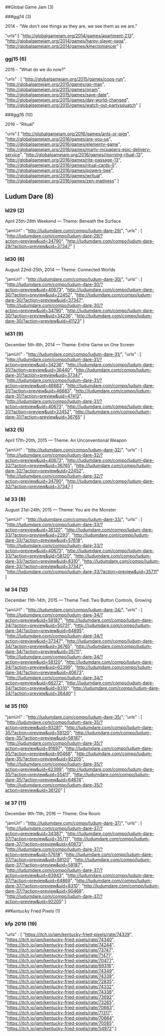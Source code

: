 ##Global Game Jam (3)

###ggj14 (3)

2014 - "We don't see things as they are, we see them as we are."

"urls":[
"http://globalgamejam.org/2014/games/apartment-213",
"http://globalgamejam.org/2014/games/harpy-slayer-saga",
"http://globalgamejam.org/2014/games/kinectomancer"
]

### ggj15 (6)

2015 - "What do we do now?"

"urls" : [
"http://globalgamejam.org/2015/games/cops-run",
"http://globalgamejam.org/2015/games/go-man",
"http://globalgamejam.org/2015/games/oiram",
"http://globalgamejam.org/2015/games/save-date",
"http://globalgamejam.org/2015/games/day-world-changed",
"http://globalgamejam.org/2015/games/watch-out-partysquatch"
]

###ggj16 (10)

2016 - "Ritual"

"urls":[
"http://globalgamejam.org/2016/games/ants-or-pigs",
"http://globalgamejam.org/2016/games/are-you-us",
"http://globalgamejam.org/2016/games/elementy-game",
"http://globalgamejam.org/2016/games/marty-mcpapers-epic-delivery-service",
"http://globalgamejam.org/2016/games/morning-ritual-13",
"http://globalgamejam.org/2016/games/rite-passage-13",
"http://globalgamejam.org/2016/games/ritual-cards-0",
"http://globalgamejam.org/2016/games/powers-bee",
"http://globalgamejam.org/2016/games/writual",
"http://globalgamejam.org/2016/games/zen-madness"
]

## Ludum Dare (8)

### ld29 (2)

April 25th-28th Weekend — Theme: Beneath the Surface

"jamUrl" : "http://ludumdare.com/compo/ludum-dare-29/",
"urls" : [
"http://ludumdare.com/compo/ludum-dare-29/?action=preview&uid=34790",
"http://ludumdare.com/compo/ludum-dare-29/?action=preview&uid=37347"
]


### ld30 (6)

August 22nd-25th, 2014 — Theme: Connected Worlds

"jamUrl" : "http://ludumdare.com/compo/ludum-dare-30/",
"urls" : [
"http://ludumdare.com/compo/ludum-dare-30/?action=preview&uid=40673",
"http://ludumdare.com/compo/ludum-dare-30/?action=preview&uid=22452",
"http://ludumdare.com/compo/ludum-dare-30/?action=preview&uid=37347",
"http://ludumdare.com/compo/ludum-dare-30/?action=preview&uid=34790",
"http://ludumdare.com/compo/ludum-dare-30/?action=preview&uid=34236",
"http://ludumdare.com/compo/ludum-dare-30/?action=preview&uid=41123"
]


### ld31 (9)

December 5th-8th, 2014 — Theme: Entire Game on One Screen

"jamUrl" : "http://ludumdare.com/compo/ludum-dare-31/",
"urls" : [
"http://ludumdare.com/compo/ludum-dare-31/?action=preview&uid=34236",
"http://ludumdare.com/compo/ludum-dare-31/?action=preview&uid=36440",
"http://ludumdare.com/compo/ludum-dare-31/?action=preview&uid=37347",
"http://ludumdare.com/compo/ludum-dare-31/?action=preview&uid=46683",
"http://ludumdare.com/compo/ludum-dare-31/?action=preview&uid=46683",
"http://ludumdare.com/compo/ludum-dare-31/?action=preview&uid=47412",
"http://ludumdare.com/compo/ludum-dare-31/?action=preview&uid=40673",
"http://ludumdare.com/compo/ludum-dare-31/?action=preview&uid=22452",
"http://ludumdare.com/compo/ludum-dare-31/?action=preview&uid=36765"
]


### ld32 (5)

April 17th-20th, 2015 — Theme: An Unconventional Weapon

"jamUrl" : "http://ludumdare.com/compo/ludum-dare-32/",
"urls" : [
"http://ludumdare.com/compo/ludum-dare-32/?action=preview&uid=40673",
"http://ludumdare.com/compo/ludum-dare-32/?action=preview&uid=36765",
"http://ludumdare.com/compo/ludum-dare-32/?action=preview&uid=22452",
"http://ludumdare.com/compo/ludum-dare-32/?action=preview&uid=34790",
"http://ludumdare.com/compo/ludum-dare-32/?action=preview&uid=37347
]


### ld 33 (8)

August 21st-24th, 2015 — Theme: You are the Monster

"jamUrl" : "http://ludumdare.com/compo/ludum-dare-33/",
"urls" : [
"http://ludumdare.com/compo/ludum-dare-33/?action=preview&uid=36120",
"http://ludumdare.com/compo/ludum-dare-33/?action=preview&uid=2293",
"http://ludumdare.com/compo/ludum-dare-33/?action=preview&uid=57618",
"http://ludumdare.com/compo/ludum-dare-33/?action=preview&uid=40673",
"http://ludumdare.com/compo/ludum-dare-33/?action=preview&uid=58120",
"http://ludumdare.com/compo/ludum-dare-33/?action=preview&uid=8310",
"http://ludumdare.com/compo/ludum-dare-33/?action=preview&uid=37347",
"http://ludumdare.com/compo/ludum-dare-33/?action=preview&uid=35711"
]


### ld 34 (12)

December 11th-14th, 2015 — Theme Tied: Two Button Controls, Growing

"jamUrl" : "http://ludumdare.com/compo/ludum-dare-34/",
"urls" : [
"http://ludumdare.com/compo/ludum-dare-34/?action=preview&uid=58187",
"http://ludumdare.com/compo/ludum-dare-34/?action=preview&uid=50731",
"http://ludumdare.com/compo/ludum-dare-34/?action=preview&uid=64895",
"http://ludumdare.com/compo/ludum-dare-34/?action=preview&uid=37347",
"http://ludumdare.com/compo/ludum-dare-34/?action=preview&uid=36765",
"http://ludumdare.com/compo/ludum-dare-34/?action=preview&uid=35711",
"http://ludumdare.com/compo/ludum-dare-34/?action=preview&uid=58120",
"http://ludumdare.com/compo/ludum-dare-34/?action=preview&uid=62399",
"http://ludumdare.com/compo/ludum-dare-34/?action=preview&uid=40673",
"http://ludumdare.com/compo/ludum-dare-34/?action=preview&uid=66272",
"http://ludumdare.com/compo/ludum-dare-34/?action=preview&uid=8310",
"http://ludumdare.com/compo/ludum-dare-34/?action=preview&uid=36440"
]


### ld 35 (10)

"jamUrl" : "http://ludumdare.com/compo/ludum-dare-35/",
"urls" : [
"http://ludumdare.com/compo/ludum-dare-35/?action=preview&uid=93281",
"http://ludumdare.com/compo/ludum-dare-35/?action=preview&uid=58120",
"http://ludumdare.com/compo/ludum-dare-35/?action=preview&uid=58187",
"http://ludumdare.com/compo/ludum-dare-35/?action=preview&uid=91697",
"http://ludumdare.com/compo/ludum-dare-35/?action=preview&uid=90468",
"http://ludumdare.com/compo/ludum-dare-35/?action=preview&uid=92205",
"http://ludumdare.com/compo/ludum-dare-35/?action=preview&uid=62399",
"http://ludumdare.com/compo/ludum-dare-35/?action=preview&uid=55411",
"http://ludumdare.com/compo/ludum-dare-35/?action=preview&uid=64674",
"http://ludumdare.com/compo/ludum-dare-35/?action=preview&uid=36120"
]

### ld 37 (11)

December 9th-11th, 2016 — Theme: One Room

"jamUrl" : "http://ludumdare.com/compo/ludum-dare-37/",
"urls" : [
"http://ludumdare.com/compo/ludum-dare-37/?action=preview&uid=34387",
"http://ludumdare.com/compo/ludum-dare-37/?action=preview&uid=35711",
"http://ludumdare.com/compo/ludum-dare-37/?action=preview&uid=40673",
"http://ludumdare.com/compo/ludum-dare-37/?action=preview&uid=57618",
"http://ludumdare.com/compo/ludum-dare-37/?action=preview&uid=58120",
"http://ludumdare.com/compo/ludum-dare-37/?action=preview&uid=58187",
"http://ludumdare.com/compo/ludum-dare-37/?action=preview&uid=63943",
"http://ludumdare.com/compo/ludum-dare-37/?action=preview&uid=64869",
"http://ludumdare.com/compo/ludum-dare-37/?action=preview&uid=8310",
"http://ludumdare.com/compo/ludum-dare-37/?action=preview&uid=90468",
"http://ludumdare.com/compo/ludum-dare-37/?action=preview&uid=92205"
]

##Kentucky Fried Pixels (1)

### kfp 2016 (19)

"urls" : [
"https://itch.io/jam/kentucky-fried-pixels/rate/74329",
"https://itch.io/jam/kentucky-fried-pixels/rate/74340",
"https://itch.io/jam/kentucky-fried-pixels/rate/74244",
"https://itch.io/jam/kentucky-fried-pixels/rate/73747",
"https://itch.io/jam/kentucky-fried-pixels/rate/71471",
"https://itch.io/jam/kentucky-fried-pixels/rate/70477",
"https://itch.io/jam/kentucky-fried-pixels/rate/69316",
"https://itch.io/jam/kentucky-fried-pixels/rate/74349",
"https://itch.io/jam/kentucky-fried-pixels/rate/74339",
"https://itch.io/jam/kentucky-fried-pixels/rate/72835",
"https://itch.io/jam/kentucky-fried-pixels/rate/74332",
"https://itch.io/jam/kentucky-fried-pixels/rate/74338",
"https://itch.io/jam/kentucky-fried-pixels/rate/73692",
"https://itch.io/jam/kentucky-fried-pixels/rate/73265",
"https://itch.io/jam/kentucky-fried-pixels/rate/70663",
"https://itch.io/jam/kentucky-fried-pixels/rate/71317",
"https://itch.io/jam/kentucky-fried-pixels/rate/70664",
"https://itch.io/jam/kentucky-fried-pixels/rate/70585",
"https://itch.io/jam/kentucky-fried-pixels/rate/54972"
]
